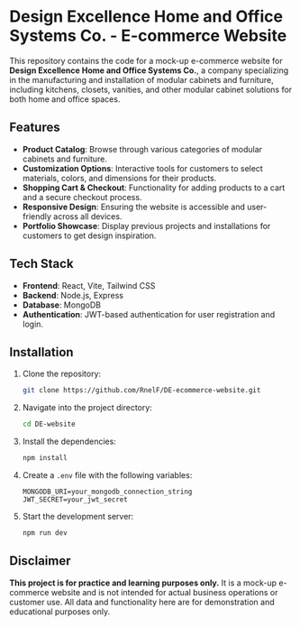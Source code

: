 # Design Excellence Home and Office Systems Co. - E-commerce Website

This repository contains the code for a mock-up e-commerce website for **Design Excellence Home and Office Systems Co.**, a company specializing in the manufacturing and installation of modular cabinets and furniture, including kitchens, closets, vanities, and other modular cabinet solutions for both home and office spaces.

## Features

- **Product Catalog**: Browse through various categories of modular cabinets and furniture.
- **Customization Options**: Interactive tools for customers to select materials, colors, and dimensions for their products.
- **Shopping Cart & Checkout**: Functionality for adding products to a cart and a secure checkout process.
- **Responsive Design**: Ensuring the website is accessible and user-friendly across all devices.
- **Portfolio Showcase**: Display previous projects and installations for customers to get design inspiration.

## Tech Stack

- **Frontend**: React, Vite, Tailwind CSS
- **Backend**: Node.js, Express
- **Database**: MongoDB
- **Authentication**: JWT-based authentication for user registration and login.

## Installation

1. Clone the repository:
   ```bash
   git clone https://github.com/RnelF/DE-ecommerce-website.git
   ```
2. Navigate into the project directory:
   ```bash
   cd DE-website
   ```
3. Install the dependencies:
   ```bash
   npm install
   ```
4. Create a `.env` file with the following variables:
   ```
   MONGODB_URI=your_mongodb_connection_string
   JWT_SECRET=your_jwt_secret
   ```

5. Start the development server:
   ```bash
   npm run dev
   ```

## Disclaimer

**This project is for practice and learning purposes only.** It is a mock-up e-commerce website and is not intended for actual business operations or customer use. All data and functionality here are for demonstration and educational purposes only.
